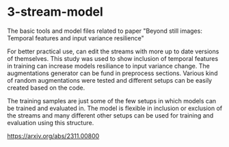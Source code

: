 # 3-stream-model

The basic tools and model files related to paper "Beyond still images: Temporal features and input variance resilience"

For better practical use, can edit the streams with more up to date versions of themselves. This study was used to show inclusion of temporal features in training can increase models resiliance to input variance change. The augmentations generator can be fund in preprocess sections. Various kind of random augmentations were tested and different setups can be easily created based on the code.

The training samples are just some of the few setups in which models can be trained and evaluated in. The model is flexible in inclusion or exclusion of the streams and many different other setups can be used for training and evaluation using this structure.

https://arxiv.org/abs/2311.00800
